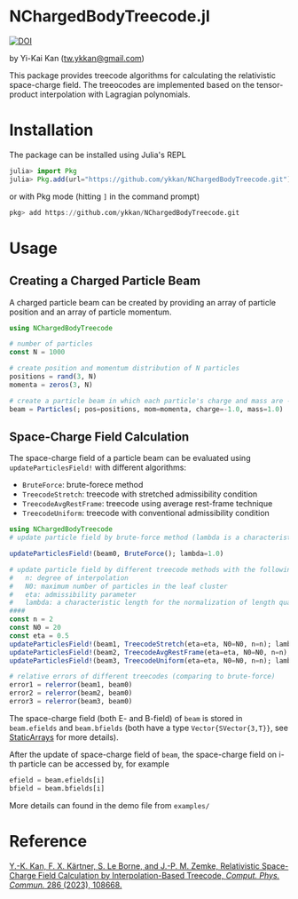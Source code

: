 # NChargedBodyTreecode.jl

[![DOI](https://zenodo.org/badge/DOI/10.5281/zenodo.6464509.svg)](https://doi.org/10.5281/zenodo.6464509)

by Yi-Kai Kan (<tw.ykkan@gmail.com>)

This package provides treecode algorithms for calculating the relativistic space-charge field. The treeocodes are implemented based on the tensor-product interpolation with Lagragian polynomials.

# Installation
The package can be installed using Julia's REPL
```julia
julia> import Pkg
julia> Pkg.add(url="https://github.com/ykkan/NChargedBodyTreecode.git")
```
or with Pkg mode (hitting `]` in the command prompt)
```julia
pkg> add https://github.com/ykkan/NChargedBodyTreecode.git
```

# Usage
## Creating a Charged Particle Beam
A charged particle beam can be created by providing an array of particle position and an array of particle momentum.
``` julia
using NChargedBodyTreecode

# number of particles
const N = 1000    

# create position and momentum distribution of N particles
positions = rand(3, N)
momenta = zeros(3, N)

# create a particle beam in which each particle's charge and mass are -1 and 1 
beam = Particles(; pos=positions, mom=momenta, charge=-1.0, mass=1.0) 
```

## Space-Charge Field Calculation
The space-charge field of a particle beam can be evaluated using `updateParticlesField!` with different algorithms:
* `BruteForce`: brute-forece method
* `TreecodeStretch`: treecode with stretched admissibility condition
* `TreecodeAvgRestFrame`: treecode using average rest-frame technique
* `TreecodeUniform`: treecode with conventional admissibility condition 
``` julia
using NChargedBodyTreecode
# update particle field by brute-force method (lambda is a characteristic length for the normalization of length quantity)

updateParticlesField!(beam0, BruteForce(); lambda=1.0)

# update particle field by different treecode methods with the following parameters: 
#   n: degree of interpolation
#   N0: maximum number of particles in the leaf cluster
#   eta: admissibility parameter 
#   lambda: a characteristic length for the normalization of length quantity
####
const n = 2 
const N0 = 20  
const eta = 0.5
updateParticlesField!(beam1, TreecodeStretch(eta=eta, N0=N0, n=n); lambda=1.0)
updateParticlesField!(beam2, TreecodeAvgRestFrame(eta=eta, N0=N0, n=n); lambda=1.0)
updateParticlesField!(beam3, TreecodeUniform(eta=eta, N0=N0, n=n); lambda=1.0)

# relative errors of different treecodes (comparing to brute-force)
error1 = relerror(beam1, beam0) 
error2 = relerror(beam2, beam0)
error3 = relerror(beam3, beam0)
```
The space-charge field (both E- and B-field) of `beam` is stored in `beam.efields` and `beam.bfields` (both have a type `Vector{SVector{3,T}}`, see [StaticArrays](https://github.com/JuliaArrays/StaticArrays.jl) for more details).

After the update of space-charge field of `beam`, the space-charge field on i-th particle can be accessed by, for example
```julia
efield = beam.efields[i]
bfield = beam.bfields[i]
```

 More details can found in the demo file from `examples/`

 # Reference
 [Y.-K. Kan, F. X. Kärtner, S. Le Borne, and J.-P. M. Zemke, Relativistic Space-Charge Field Calculation by Interpolation-Based Treecode, *Comput. Phys. Commun.* 286 (2023), 108668.](https://doi.org/10.1016/j.cpc.2023.108668)
  
